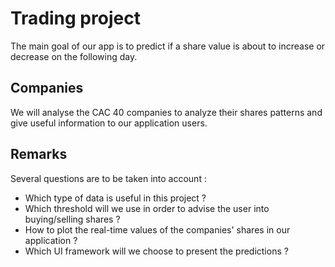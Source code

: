 # Trading project

The main goal of our app is to predict if a share value is about to increase or decrease on the following day. 

## Companies

We will analyse the CAC 40 companies to analyze their shares patterns and give useful information to our application users. 

## Remarks

Several questions are to be taken into account :
- Which type of data is useful in this project ?
- Which threshold will we use in order to advise the user into buying/selling shares ?
- How to plot the real-time values of the companies' shares in our application ?
- Which UI framework will we choose to present the predictions ?
